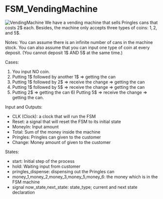 # FSM_VendingMachine


![VendingMachine](https://user-images.githubusercontent.com/74294837/136241110-a9457abc-c668-4fc1-9399-77720ddf43d3.jpg) We have a vending machine that sells Pringles cans that costs 2$ each. Besides, the machine only accepts three types of coins: 1$, 2$, and 5$. 

Notes: You can assume there is an infinite number of cans in the machine stock. You can also assume that you can input one type of coin at every deposit. 
(You cannot deposit 1$ AND 5$ at the same time.)

Cases: 
1) You input NO coin.
2) Putting 1$ followed by another 1$ => getting the can
3) Putting 1$ followed by 2$ => receive the change => getting the can
4) Putting 1$ followed by 5$ => receive the change => getting the can
5) Putting 2$ => getting the can 6) Putting 5$ => receive the change => getting the can.

Input and Outputs:
- CLK (Clock): a clock that will run the FSM 
- Reset: a signal that will reset the FSM to its initial state 
- MoneyIn: Input amount 
- Total: Sum of the money inside the machine 
- Pringles: Pringles can given to the customer 
- Change: Money amount of given to the customer

States: 
- start: Initial step of the process 
- hold: Waiting input from customer 
- pringles_dispense: dispensing out the Pringles can
- money_1,money_2,money_3,money_5,money_6: the money which is in the FSM machine
- signal now_state,next_state: state_type; current and next state declaration
